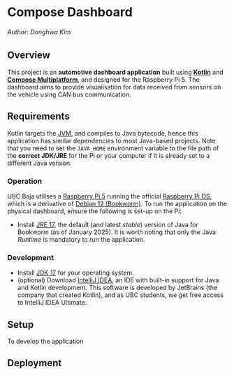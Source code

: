 # Compose Dashboard
###### Author: Donghwa Kim

## Overview
This project is an **automotive dashboard application** built using 
[**Kotlin**](https://kotlinlang.org/) and [**Compose Multiplatform**](https://www.jetbrains.com/compose-multiplatform/),
and designed for the Raspberry Pi 5. The dashboard aims to provide 
visualisation for data received from sensors on the vehicle using CAN bus 
communication.

## Requirements
Kotlin targets the [JVM](https://en.wikipedia.org/wiki/Java_virtual_machine),
and compiles to Java bytecode, hence this application has similar dependencies
to most Java-based projects. Note that you need to set the `JAVA_HOME` 
environment variable to the file path of the **correct JDK/JRE** for the Pi or 
your computer if it is already set to a different Java version. 
### Operation
UBC Baja utilises a [Raspberry Pi 5](https://www.raspberrypi.com/products/raspberry-pi-5/) 
running the official [Raspberry Pi OS](https://www.raspberrypi.com/software/operating-systems/#raspberry-pi-os-64-bit),
which is a derivative of [Debian 12 (Bookworm)](https://wiki.debian.org/DebianBookworm). 
To run the application on the physical dashboard, ensure the following is 
set-up on the Pi:
- Install [JRE 17](https://packages.debian.org/bookworm/openjdk-17-jre), the 
  default (and latest _stable_) version of Java for Bookworm (as of January 
  2025). It is worth noting that only the Java _Runtime_ is mandatory to _run_ 
  the application.
### Development
- Install [JDK 17](https://www.oracle.com/ca-en/java/technologies/downloads/)
  for your operating system.
- (optional) Download [IntelliJ IDEA](https://it.ubc.ca/services/desktop-print-services/software-licensing/free-open-source-software),
  an IDE with built-in support for Java and Kotlin development. This 
  software is developed by JetBrains (the company that created Kotlin), and 
  as UBC students, we get free access to IntelliJ IDEA Ultimate.

## Setup
To develop the application

## Deployment